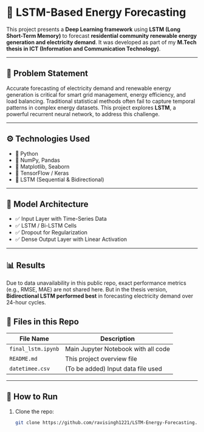 # 🔋 LSTM-Based Energy Forecasting

This project presents a **Deep Learning framework** using **LSTM (Long Short-Term Memory)** to forecast **residential community renewable energy generation and electricity demand**. It was developed as part of my **M.Tech thesis in ICT (Information and Communication Technology)**.

---

## 📌 Problem Statement

Accurate forecasting of electricity demand and renewable energy generation is critical for smart grid management, energy efficiency, and load balancing. Traditional statistical methods often fail to capture temporal patterns in complex energy datasets. This project explores **LSTM**, a powerful recurrent neural network, to address this challenge.

---

## ⚙️ Technologies Used

- 🔹 Python
- 🔹 NumPy, Pandas
- 🔹 Matplotlib, Seaborn
- 🔹 TensorFlow / Keras
- 🔹 LSTM (Sequential & Bidirectional)

---

## 🧠 Model Architecture

- ✅ Input Layer with Time-Series Data
- ✅ LSTM / Bi-LSTM Cells
- ✅ Dropout for Regularization
- ✅ Dense Output Layer with Linear Activation

---

## 📊 Results

Due to data unavailability in this public repo, exact performance metrics (e.g., RMSE, MAE) are not shared here. But in the thesis version, **Bidirectional LSTM performed best** in forecasting electricity demand over 24-hour cycles.



## 📂 Files in this Repo

| File Name             | Description                            |
|----------------------|----------------------------------------|
| `final_lstm.ipynb`   | Main Jupyter Notebook with all code    |
| `README.md`          | This project overview file             |
| `datetimee.csv`      | (To be added) Input data file used     |

---

## 🚀 How to Run

1. Clone the repo:
   ```bash
   git clone https://github.com/ravisingh1221/LSTM-Energy-Forecasting.git
